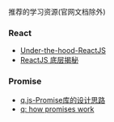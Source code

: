 推荐的学习资源(官网文档除外)


### React
- [Under-the-hood-ReactJS](https://github.com/Bogdan-Lyashenko/Under-the-hood-ReactJS)
- [ReactJS 底层揭秘](https://github.com/xitu/Under-the-hood-ReactJS/blob/translation/README.md)


### Promise
- [q.js-Promise库的设计思路](q.js-Promise库的设计思路)
- [q: how promises work](https://github.com/kriskowal/q/tree/master/design)